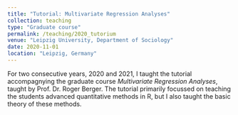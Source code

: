 ```yaml
---
title: "Tutorial: Multivariate Regression Analyses"
collection: teaching
type: "Graduate course"
permalink: /teaching/2020_tutorium
venue: "Leipzig University, Department of Sociology"
date: 2020-11-01
location: "Leipzig, Germany"
---
```


For two consecutive years, 2020 and 2021, I taught the tutorial accompagnying the graduate course *Multivariate Regression Analyses*, taught by Prof. Dr. Roger Berger. The tutorial primarily focussed on teaching the students advanced quantitative methods in R, but I also taught the basic theory of these methods.  
